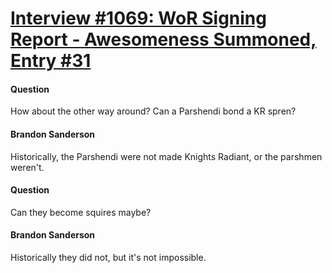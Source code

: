 # [Interview #1069: WoR Signing Report - Awesomeness Summoned, Entry #31](https://www.theoryland.com/intvmain.php?i=1069#31)

#### Question

How about the other way around? Can a Parshendi bond a KR spren?

#### Brandon Sanderson

Historically, the Parshendi were not made Knights Radiant, or the parshmen weren't.

#### Question

Can they become squires maybe?

#### Brandon Sanderson

Historically they did not, but it's not impossible.

